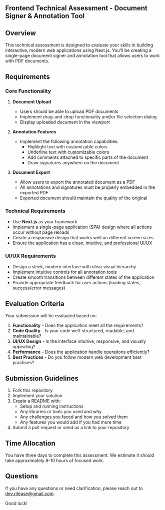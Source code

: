 ## Frontend Technical Assessment - Document Signer & Annotation Tool

## Overview

This technical assessment is designed to evaluate your skills in building interactive, modern web applications using Next.js. You'll be creating a single-page document signer and annotation tool that allows users to work with PDF documents.

## Requirements

### Core Functionality

1. **Document Upload**
   - Users should be able to upload PDF documents
   - Implement drag-and-drop functionality and/or file selection dialog
   - Display uploaded document in the viewport

2. **Annotation Features**
   - Implement the following annotation capabilities:
     - Highlight text with customizable colors
     - Underline text with customizable colors
     - Add comments attached to specific parts of the document
     - Draw signatures anywhere on the document

3. **Document Export**
   - Allow users to export the annotated document as a PDF
   - All annotations and signatures must be properly embedded in the exported PDF
   - Exported document should maintain the quality of the original

### Technical Requirements

- Use **Next.js** as your framework
- Implement a single-page application (SPA) design where all actions occur without page reloads
- Create a responsive design that works well on different screen sizes
- Ensure the application has a clean, intuitive, and professional UI/UX

### UI/UX Requirements

- Design a sleek, modern interface with clear visual hierarchy
- Implement intuitive controls for all annotation tools
- Create smooth transitions between different states of the application
- Provide appropriate feedback for user actions (loading states, success/error messages)

## Evaluation Criteria

Your submission will be evaluated based on:

1. **Functionality** - Does the application meet all the requirements?
2. **Code Quality** - Is your code well-structured, readable, and maintainable?
3. **UI/UX Design** - Is the interface intuitive, responsive, and visually appealing?
4. **Performance** - Does the application handle operations efficiently?
5. **Best Practices** - Do you follow modern web development best practices?

## Submission Guidelines

1. Fork this repository
2. Implement your solution
3. Create a README with:
   - Setup and running instructions
   - Any libraries or tools you used and why
   - Any challenges you faced and how you solved them
   - Any features you would add if you had more time
4. Submit a pull request or send us a link to your repository

## Time Allocation

You have three days to complete this assessment. We estimate it should take approximately 8-10 hours of focused work.

## Questions

If you have any questions or need clarification, please reach out to [dev.ritease@gmail.com](mailto:dev.ritease@gmail.com).

Good luck!


